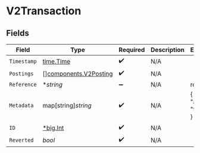 # V2Transaction


## Fields

| Field                                                          | Type                                                           | Required                                                       | Description                                                    | Example                                                        |
| -------------------------------------------------------------- | -------------------------------------------------------------- | -------------------------------------------------------------- | -------------------------------------------------------------- | -------------------------------------------------------------- |
| `Timestamp`                                                    | [time.Time](https://pkg.go.dev/time#Time)                      | :heavy_check_mark:                                             | N/A                                                            |                                                                |
| `Postings`                                                     | [][components.V2Posting](../../models/components/v2posting.md) | :heavy_check_mark:                                             | N/A                                                            |                                                                |
| `Reference`                                                    | **string*                                                      | :heavy_minus_sign:                                             | N/A                                                            | ref:001                                                        |
| `Metadata`                                                     | map[string]*string*                                            | :heavy_check_mark:                                             | N/A                                                            | {<br/>"admin": "true"<br/>}                                    |
| `ID`                                                           | [*big.Int](https://pkg.go.dev/math/big#Int)                    | :heavy_check_mark:                                             | N/A                                                            |                                                                |
| `Reverted`                                                     | *bool*                                                         | :heavy_check_mark:                                             | N/A                                                            |                                                                |